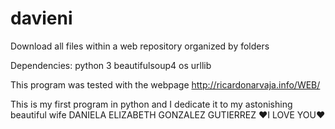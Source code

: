 # davieni
Download all files within a web repository organized by folders

Dependencies:
python 3
beautifulsoup4
os
urllib

This program was tested with the webpage
http://ricardonarvaja.info/WEB/

This is my first program in python and I dedicate it to my astonishing beautiful wife
DANIELA ELIZABETH GONZALEZ GUTIERREZ
♥I LOVE YOU♥
